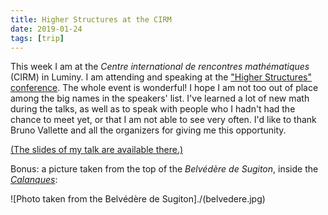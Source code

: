 ```yaml
---
title: Higher Structures at the CIRM
date: 2019-01-24
tags: [trip]
---
```


This week I am at the _Centre international de rencontres mathématiques_ (CIRM) in Luminy.
I am attending and speaking at the ["Higher Structures" conference](https://conferences.cirm-math.fr/1959.html).
The whole event is wonderful!
I hope I am not too out of place among the big names in the speakers' list.
I've learned a lot of new math during the talks, as well as to speak with people who I hadn't had the chance to meet yet, or that I am not able to see very often.
I'd like to thank Bruno Vallette and all the organizers for giving me this opportunity.


[(The slides of my talk are available there.)](/talk/cirm18)

Bonus: a picture taken from the top of the *Belvédère de Sugiton*, inside the [*Calanques*](https://en.wikipedia.org/wiki/Massif_des_Calanques):

![Photo taken from the Belvédère de Sugiton]./(belvedere.jpg)
